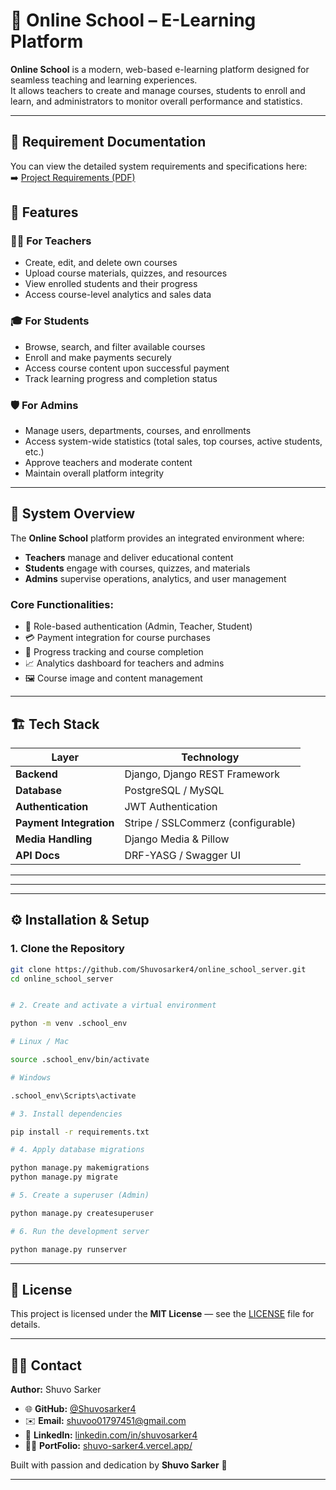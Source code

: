 # 🏫 Online School – E-Learning Platform

**Online School** is a modern, web-based e-learning platform designed for seamless teaching and learning experiences.  
It allows teachers to create and manage courses, students to enroll and learn, and administrators to monitor overall performance and statistics.

---

## 📘 Requirement Documentation

You can view the detailed system requirements and specifications here:  
➡️ [Project Requirements (PDF)](./Online_School_requirements.pdf)

## 🚀 Features

### 👨‍🏫 For Teachers

- Create, edit, and delete own courses
- Upload course materials, quizzes, and resources
- View enrolled students and their progress
- Access course-level analytics and sales data

### 🎓 For Students

- Browse, search, and filter available courses
- Enroll and make payments securely
- Access course content upon successful payment
- Track learning progress and completion status

### 🛡️ For Admins

- Manage users, departments, courses, and enrollments
- Access system-wide statistics (total sales, top courses, active students, etc.)
- Approve teachers and moderate content
- Maintain overall platform integrity

---

## 🧩 System Overview

The **Online School** platform provides an integrated environment where:

- **Teachers** manage and deliver educational content
- **Students** engage with courses, quizzes, and materials
- **Admins** supervise operations, analytics, and user management

### Core Functionalities:

- 🔐 Role-based authentication (Admin, Teacher, Student)
- 💳 Payment integration for course purchases
- 🧠 Progress tracking and course completion
- 📈 Analytics dashboard for teachers and admins
- 🖼️ Course image and content management

---

## 🏗️ Tech Stack

| Layer                   | Technology                         |
| ----------------------- | ---------------------------------- |
| **Backend**             | Django, Django REST Framework      |
| **Database**            | PostgreSQL / MySQL                 |
| **Authentication**      | JWT Authentication                 |
| **Payment Integration** | Stripe / SSLCommerz (configurable) |
| **Media Handling**      | Django Media & Pillow              |
| **API Docs**            | DRF-YASG / Swagger UI              |

---

---

---

## ⚙️ Installation & Setup

### 1. Clone the Repository

```bash
git clone https://github.com/Shuvosarker4/online_school_server.git
cd online_school_server


# 2. Create and activate a virtual environment

python -m venv .school_env

# Linux / Mac

source .school_env/bin/activate

# Windows

.school_env\Scripts\activate

# 3. Install dependencies

pip install -r requirements.txt

# 4. Apply database migrations

python manage.py makemigrations
python manage.py migrate

# 5. Create a superuser (Admin)

python manage.py createsuperuser

# 6. Run the development server

python manage.py runserver
```


---

## 📝 License  
This project is licensed under the **MIT License** — see the [LICENSE](LICENSE) file for details.

---

## 👨‍💻 Contact  
**Author:** Shuvo Sarker  

- 🌐 **GitHub:** [@Shuvosarker4](https://github.com/Shuvosarker4)  
- ✉️ **Email:** [shuvoo01797451@gmail.com](mailto:shuvo01797451@gmail.com)  
- 💼 **LinkedIn:** [linkedin.com/in/shuvosarker4](https://www.linkedin.com/in/shuvosarker4/)
- 👨‍💻 **PortFolio:** [shuvo-sarker4.vercel.app/](https://shuvo-sarker4.vercel.app/)

 
Built with passion and dedication by **Shuvo Sarker** 🚀

---

